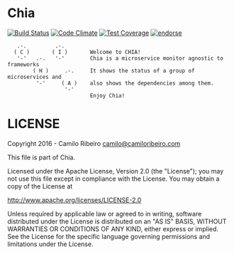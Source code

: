 # Chia

[![Build Status](https://secure.travis-ci.org/camiloribeiro/Chia.png)](http://travis-ci.org/camiloribeiro/Chia)
[![Code Climate](https://codeclimate.com/github/camiloribeiro/Chia/badges/gpa.svg)](https://codeclimate.com/github/camiloribeiro/Chia)
[![Test Coverage](https://codeclimate.com/github/camiloribeiro/Chia/badges/coverage.svg)](https://codeclimate.com/github/camiloribeiro/Chia)
[![endorse](https://api.coderwall.com/camiloribeiro/endorsecount.png)](https://coderwall.com/camiloribeiro)

       .-.         .-.
      ( C )       ( I )       Welcome to CHIA! 
       '-'   .-.   '-'        Chia is a microservice monitor agnostic to frameworks
            ( H )     .-.     It shows the status of a group of microservices and
             '-'     ( A )    also shows the dependencies among them. 
                      '-'     
                              Enjoy Chia!


LICENSE
=======

Copyright 2016 - Camilo Ribeiro camilo@camiloribeiro.com

This file is part of Chia.

Licensed under the Apache License, Version 2.0 (the "License"); you may not use this file except in compliance with the License. You may obtain a copy of the License at

http://www.apache.org/licenses/LICENSE-2.0

Unless required by applicable law or agreed to in writing, software distributed under the License is distributed on an "AS IS" BASIS, WITHOUT WARRANTIES OR CONDITIONS OF ANY KIND, either express or implied. See the License for the specific language governing permissions and limitations under the License.
